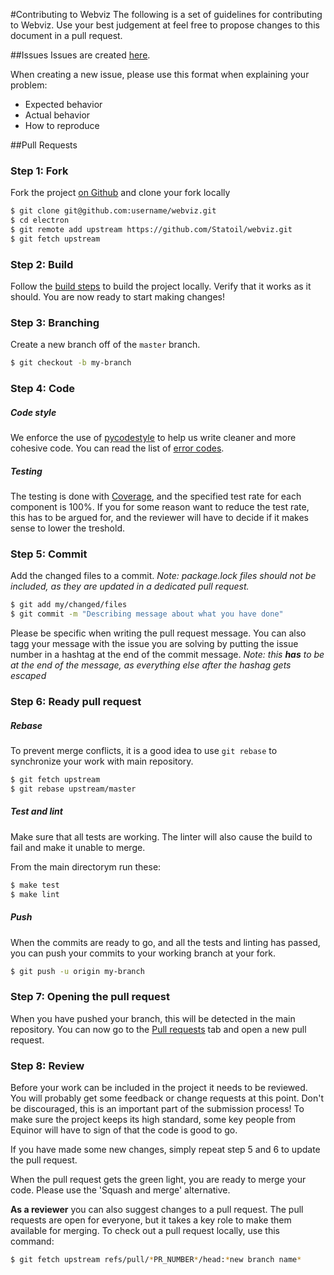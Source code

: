 #Contributing to Webviz
The following is a set of guidelines for contributing to Webviz. Use your best
judgement at feel free to propose changes to this document in a pull request.

##Issues
Issues are created [here](https://github.com/Statoil/webviz/issues/new).

When creating a new issue, please use this format when explaining your problem:
* Expected behavior
* Actual behavior
* How to reproduce

##Pull Requests


### Step 1: Fork
Fork the project [on Github](https://github.com/Statoil/webviz) and clone your fork locally
```sh
$ git clone git@github.com:username/webviz.git
$ cd electron
$ git remote add upstream https://github.com/Statoil/webviz.git
$ git fetch upstream
```

### Step 2: Build
Follow the [build steps](https://github.com/Statoil/webviz/blob/master/README.md) to build
the project locally. Verify that it works as it should. You are now ready to start making changes!

### Step 3: Branching
Create a new branch off of the `master` branch.
```sh
$ git checkout -b my-branch 
```

### Step 4: Code
##### Code style
We enforce the use of [pycodestyle](https://github.com/PyCQA/pycodestyle) to help us 
write cleaner and more cohesive code. You can read the list of 
[error codes](http://pycodestyle.pycqa.org/en/latest/intro.html#error-codes).

##### Testing
The testing is done with [Coverage](https://coverage.readthedocs.io/en/coverage-4.5.1a/), and 
the specified test rate for each component is 100%. If you for some reason want to reduce the 
test rate, this has to be argued for, and the reviewer will have to decide if it makes sense 
to lower the treshold. 

### Step 5: Commit
Add the changed files to a commit. _Note: package.lock files should not be included, as they
are updated in a dedicated pull request._

```sh
$ git add my/changed/files
$ git commit -m "Describing message about what you have done"
```
Please be specific when writing the pull request message. You can also tagg your message
with the issue you are solving by putting the issue number in a hashtag at the end
of the commit message. _Note: this __has__ to be at the end of the message, as everything 
else after the hashag gets escaped_

### Step 6: Ready pull request
##### Rebase
To prevent merge conflicts, it is a good idea to use ``git rebase`` to synchronize your work 
with main repository. 
```sh
$ git fetch upstream
$ git rebase upstream/master
```

##### Test and lint
Make sure that all tests are working. The linter will also cause the build to fail and 
make it unable to merge. 

From the main directorym run these:
```sh
$ make test
$ make lint
```

##### Push
When the commits are ready to go, and all the tests and linting has passed, you can
push your commits to your working branch at your fork. 
```sh
$ git push -u origin my-branch
```

### Step 7: Opening the pull request
When you have pushed your branch, this will be detected in the main repository. 
You can now go to the [Pull requests](https://github.com/Statoil/webviz/pulls) tab 
and open a new pull request. 

### Step 8: Review
Before your work can be included in the project it needs to be reviewed. You will probably get 
some feedback or change requests at this point. Don't be discouraged, this is an important 
part of the submission process! To make sure the project keeps its high standard, some key 
people from Equinor will have to sign of that the code is good to go. 

If you have made some new changes, simply repeat step 5 and 6 to update the pull request. 

When the pull request gets the green light, you are ready to merge your code. 
Please use the 'Squash and merge' alternative. 

__As a reviewer__ you can also suggest changes to a pull request. The pull requests
are open for everyone, but it takes a key role to make them available for merging. 
To check out a pull request locally, use this command:
```sh
$ git fetch upstream refs/pull/*PR_NUMBER*/head:*new branch name*
```
